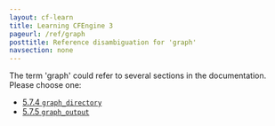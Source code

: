 ```yaml
---
layout: cf-learn
title: Learning CFEngine 3
pageurl: /ref/graph
posttitle: Reference disambiguation for 'graph'
navsection: none
---
```


The term 'graph' could refer to several sections in the documentation. Please choose one:

- [5.7.4 <code>graph_directory</code>](https://cfengine.com/manuals/cf3-Reference#graph_directory-in-knowledge)
- [5.7.5 <code>graph_output</code>](https://cfengine.com/manuals/cf3-Reference#graph_output-in-knowledge)
